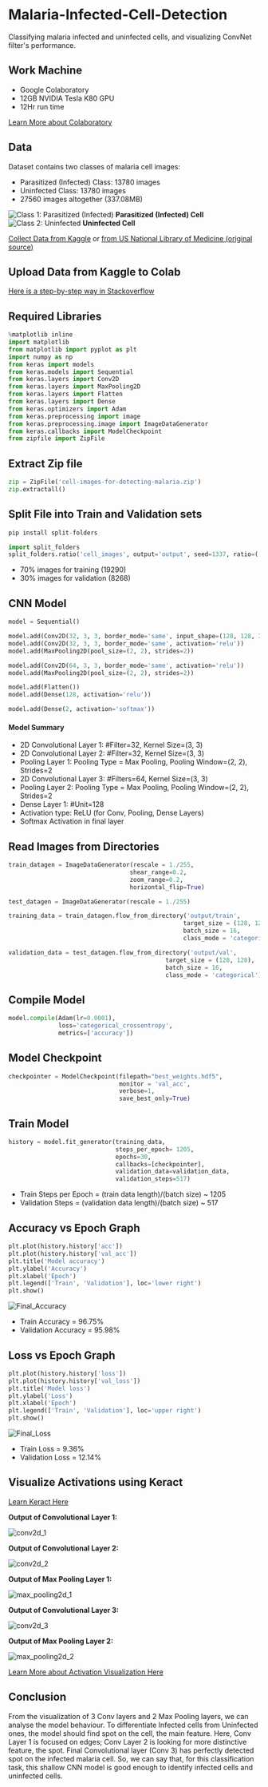 # Malaria-Infected-Cell-Detection
Classifying malaria infected and uninfected cells, and visualizing ConvNet filter's performance.
## Work Machine
* Google Colaboratory
* 12GB NVIDIA Tesla K80 GPU
* 12Hr run time

[Learn More about Colaboratory](https://medium.com/@oribarel/getting-the-most-out-of-your-google-colab-2b0585f82403)

## Data
Dataset contains two classes of malaria cell images:
* Parasitized (Infected) Class: 13780 images
* Uninfected Class: 13780 images
* 27560 images altogether (337.08MB)

![Class 1: Parasitized (Infected)](https://user-images.githubusercontent.com/40007876/60862483-7e78dc00-a23f-11e9-8421-4445d5a2d6bc.png)
**Parasitized (Infected) Cell**
![Class 2: Uninfected](https://user-images.githubusercontent.com/40007876/60862499-83d62680-a23f-11e9-9ce9-a170b64f81a7.png)
**Uninfected Cell**

[Collect Data from Kaggle](https://www.kaggle.com/iarunava/cell-images-for-detecting-malaria)
 or [from US National Library of Medicine (original source)](https://ceb.nlm.nih.gov/repositories/malaria-datasets/)
 
 ## Upload Data from Kaggle to Colab
 [Here is a step-by-step way in Stackoverflow](https://stackoverflow.com/questions/49310470/using-kaggle-datasets-in-google-colab)
 
 ## Required Libraries
 
```python
%matplotlib inline
import matplotlib
from matplotlib import pyplot as plt
import numpy as np
from keras import models
from keras.models import Sequential
from keras.layers import Conv2D
from keras.layers import MaxPooling2D
from keras.layers import Flatten
from keras.layers import Dense
from keras.optimizers import Adam
from keras.preprocessing import image
from keras.preprocessing.image import ImageDataGenerator
from keras.callbacks import ModelCheckpoint
from zipfile import ZipFile
```

## Extract Zip file

```python
zip = ZipFile('cell-images-for-detecting-malaria.zip')
zip.extractall()
```

## Split File into Train and Validation sets

```python
pip install split-folders

import split_folders
split_folders.ratio('cell_images', output='output', seed=1337, ratio=(.7, .3, 0))
```

* 70% images for training (19290)
* 30% images for validation (8268)

## CNN Model

```python
model = Sequential()

model.add(Conv2D(32, 3, 3, border_mode='same', input_shape=(128, 128, 3), activation='relu'))
model.add(Conv2D(32, 3, 3, border_mode='same', activation='relu'))
model.add(MaxPooling2D(pool_size=(2, 2), strides=2))

model.add(Conv2D(64, 3, 3, border_mode='same', activation='relu'))
model.add(MaxPooling2D(pool_size=(2, 2), strides=2))

model.add(Flatten())
model.add(Dense(128, activation='relu'))

model.add(Dense(2, activation='softmax'))
```

#### Model Summary
* 2D Convolutional Layer 1: #Filter=32, Kernel Size=(3, 3)
* 2D Convolutional Layer 2: #Filter=32, Kernel Size=(3, 3)
* Pooling Layer 1: Pooling Type = Max Pooling, Pooling Window=(2, 2), Strides=2
* 2D Convolutional Layer 3: #Filters=64, Kernel Size=(3, 3)
* Pooling Layer 2: Pooling Type = Max Pooling, Pooling Window=(2, 2), Strides=2
* Dense Layer 1: #Unit=128
* Activation type: ReLU (for Conv, Pooling, Dense Layers)
* Softmax Activation in final layer


## Read Images from Directories

```python
train_datagen = ImageDataGenerator(rescale = 1./255,
                                  shear_range=0.2,
                                  zoom_range=0.2,
                                  horizontal_flip=True)

test_datagen = ImageDataGenerator(rescale = 1./255)

training_data = train_datagen.flow_from_directory('output/train',
                                                 target_size = (128, 128),
                                                 batch_size = 16,
                                                 class_mode = 'categorical')

validation_data = test_datagen.flow_from_directory('output/val',
                                            target_size = (128, 128),
                                            batch_size = 16,
                                            class_mode = 'categorical')
```

## Compile Model

```python
model.compile(Adam(lr=0.0001), 
              loss='categorical_crossentropy', 
              metrics=['accuracy'])
```

## Model Checkpoint

```python
checkpointer = ModelCheckpoint(filepath="best_weights.hdf5", 
                               monitor = 'val_acc',
                               verbose=1, 
                               save_best_only=True)
```

## Train Model

```python
history = model.fit_generator(training_data,
                              steps_per_epoch= 1205,
                              epochs=30,
                              callbacks=[checkpointer],
                              validation_data=validation_data,
                              validation_steps=517)
```

* Train Steps per Epoch = (train data length)/(batch size) ~ 1205
* Validation Steps = (validation data length)/(batch size) ~ 517

## Accuracy vs Epoch Graph

```python
plt.plot(history.history['acc'])
plt.plot(history.history['val_acc'])
plt.title('Model accuracy')
plt.ylabel('Accuracy')
plt.xlabel('Epoch')
plt.legend(['Train', 'Validation'], loc='lower right')
plt.show()
```

![Final_Accuracy](https://user-images.githubusercontent.com/40007876/60872144-04078680-a256-11e9-8256-14464e62381f.png)

* Train Accuracy = 96.75%
* Validation Accuracy = 95.98%

## Loss vs Epoch Graph

```python
plt.plot(history.history['loss'])
plt.plot(history.history['val_loss'])
plt.title('Model loss')
plt.ylabel('Loss')
plt.xlabel('Epoch')
plt.legend(['Train', 'Validation'], loc='upper right')
plt.show()
```

![Final_Loss](https://user-images.githubusercontent.com/40007876/60872161-0964d100-a256-11e9-8012-9c49513aa879.png)

* Train Loss = 9.36%
* Validation Loss = 12.14%

## Visualize Activations using Keract

[Learn Keract Here](https://github.com/philipperemy/keract)

**Output of Convolutional Layer 1:**

![conv2d_1](https://user-images.githubusercontent.com/40007876/60874015-23ec7980-a259-11e9-8bf3-4f6f2bf587f0.png)

**Output of Convolutional Layer 2:**

![conv2d_2](https://user-images.githubusercontent.com/40007876/60874025-28b12d80-a259-11e9-9a59-76f1563e712f.png)

**Output of Max Pooling Layer 1:**

![max_pooling2d_1](https://user-images.githubusercontent.com/40007876/60874002-1df69880-a259-11e9-9caa-c7f2fdf5b7ff.png)

**Output of Convolutional Layer 3:**

![conv2d_3](https://user-images.githubusercontent.com/40007876/60874032-2cdd4b00-a259-11e9-8ac4-42bf765be4a9.png)

**Output of Max Pooling Layer 2:**

![max_pooling2d_2](https://user-images.githubusercontent.com/40007876/60873889-eab40980-a258-11e9-95fd-9677a83fcb14.png)

[Learn More about Activation Visualization Here](https://towardsdatascience.com/visualizing-intermediate-activation-in-convolutional-neural-networks-with-keras-260b36d60d0)

## Conclusion
From the visualization of 3 Conv layers and 2 Max Pooling layers, we can analyse the model behaviour. To differentiate Infected cells from Uninfected ones, the model should find spot on the cell, the main feature. Here, Conv Layer 1 is focused on edges; Conv Layer 2 is looking for more distinctive feature, the spot. Final Convolutional layer (Conv 3) has perfectly detected spot on the infected malaria cell. So, we can say that, for this classification task, this shallow CNN model is good enough to identify infected cells and uninfected cells.   
